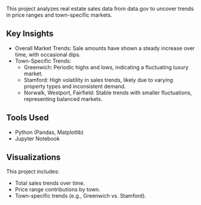 This project analyzes real estate sales data from data.gov to uncover trends in price ranges and town-specific markets.

## Key Insights
- Overall Market Trends: Sale amounts have shown a steady increase over time, with occasional dips.
- Town-Specific Trends:
  - Greenwich: Periodic highs and lows, indicating a fluctuating luxury market.
  - Stamford: High volatility in sales trends, likely due to varying property types and inconsistent demand.
  - Norwalk, Westport, Fairfield: Stable trends with smaller fluctuations, representing balanced markets.

## Tools Used
- Python (Pandas, Matplotlib)
- Jupyter Notebook

## Visualizations
This project includes:
- Total sales trends over time.
- Price range contributions by town.
- Town-specific trends (e.g., Greenwich vs. Stamford).
